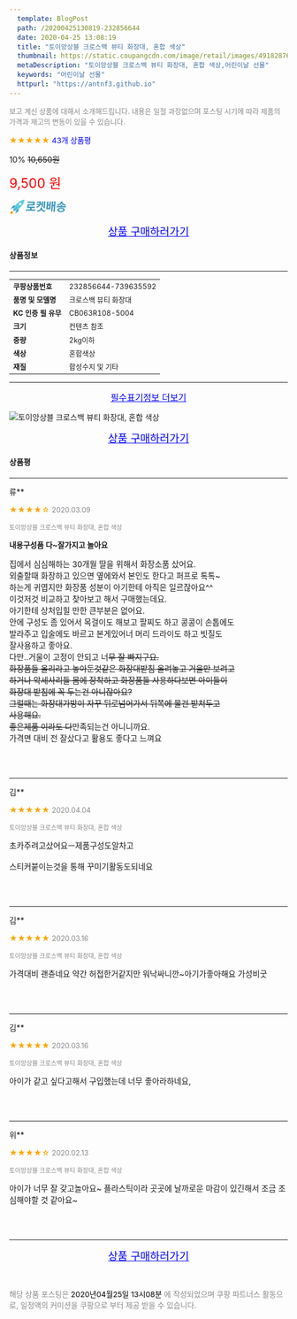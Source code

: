 ```yaml
---
  template: BlogPost
  path: /20200425130819-232856644
  date: 2020-04-25 13:08:19
  title: "토이앙상블 크로스백 뷰티 화장대, 혼합 색상"
  thumbnail: https://static.coupangcdn.com/image/retail/images/491828764341773-f1c8a333-4533-452b-bf9e-6b38de231742.jpg
  metaDescription: "토이앙상블 크로스백 뷰티 화장대, 혼합 색상,어린이날 선물"
  keywords: "어린이날 선물"
  httpurl: "https://antnf3.github.io"
---
```

  
<span style="color: #888;font-size:0.8rem">보고 계신 상품에 대해서 소개해드립니다.
내용은 일절 과장없으며 포스팅 시기에 따라 제품의 가격과 재고의 변동이 있을 수 있습니다.</span>
  
<span style="color: orange;">★★★★★</span> <span style="color: blue;font-size: 0.85rem;">43개 상품평</span>

<span style="font-size: 0.9rem">10%</span> <span style="font-size: 0.9rem">~~10,650원~~</span>

<span style="color: red;font-size: 1.5rem;">9,500 원</span>

![로켓배송](/assets/rocket_logo.png)

<p align="center"><a href="http://me2.do/xxaEkV3C" style="font-size: 1.2rem; color: blue;">상품 구매하러가기</a></p>

#### 상품정보

---

|                  |                       |
| ---------------- | --------------------- |
| **<span style="font-size:0.8rem;">쿠팡상품번호</span>** | <span style="font-size:0.8rem;">232856644-739635592</span> |
| **<span style="font-size:0.8rem;">품명 및 모델명</span>**    | <span style="font-size:0.8rem;">크로스백 뷰티 화장대</span>        |
| **<span style="font-size:0.8rem;">KC 인증 필 유무</span>**    | <span style="font-size:0.8rem;">CB063R108-5004	</span>        |
| **<span style="font-size:0.8rem;">크기</span>**    | <span style="font-size:0.8rem;">컨텐츠 참조</span>        |
| **<span style="font-size:0.8rem;">중량</span>**    | <span style="font-size:0.8rem;">2kg이하</span>        |
| **<span style="font-size:0.8rem;">색상</span>**    | <span style="font-size:0.8rem;">혼합색상</span>        |
| **<span style="font-size:0.8rem;">재질</span>**    | <span style="font-size:0.8rem;">합성수지 및 기타</span>        |








---

<p align="center"><a href="http://me2.do/xxaEkV3C" style="font-size: 1rem; color: blue;">필수표기정보 더보기</a></p>

![토이앙상블 크로스백 뷰티 화장대, 혼합 색상](http://thumbnail6.coupangcdn.com/thumbnails/remote/q89/image/retail/images/2019/06/03/11/2/5e4ac785-941d-4ab5-94c3-3c03aca05894.jpg)

<p align="center"><a href="http://me2.do/xxaEkV3C" style="font-size: 1.2rem; color: blue;">상품 구매하러가기</a></p>

#### 상품평
  
---
  
류**
    
<span style="color: orange;">★★★★☆</span> <span style="font-size:0.8rem;color: #888;">2020.03.09</span>
    
<span style="color: #888;font-size:0.7rem">토이앙상블 크로스백 뷰티 화장대, 혼합 색상</span>
    
<span style="font-size:0.85rem">**내용구성품 다~잘가지고 놀아요**</span>
    
<span style="font-size: 0.9rem;">집에서 심심해하는 30개월 딸을 위해서 화장소품 샀어요.<br/>외출할때 화장하고 있으면 옆에와서 본인도 한다고 퍼프로 톡톡~<br/>하는게 귀엽지만 화장품 성분이 아기한테 아직은 일르잖아요^^<br/>이것저것 비교하고 찾아보고 해서 구매했는데요.<br/>아기한테 상처입힐 만한 큰부분은 없어요.<br/>안에 구성도 좀 있어서 목걸이도 해보고 팔찌도 하고 콩콩이 손톱에도<br/>발라주고 입술에도 바르고 본게있어너 머리 드라이도 하고 빗질도<br/>잘사용하고 좋아요.<br/>다만..거울이 고정이 안되고 너~~무 잘 빠지구요.<br/>화장품들 올리라고 놓아둔것같은 화장대받침 올려놓고 거울만 보려고<br/>하거나 악세사리들 몸에 장착하고 화장품들 사용하다보면 아이들이<br/>화장대 받침에 꼭 두는건 아니잖아요?<br/>그럴때는 화장대가방이 자꾸 뒤로넘어가서 뒤쪽에 물건 받쳐두고<br/>사용해요.<br/>좋은제품 이라도 다~~만족되는건 아니니까요.<br/>가격면 대비 전 잘샀다고 활용도 좋다고 느껴요</span>
    
<br>
<br>

---
  
김**
    
<span style="color: orange;">★★★★★</span> <span style="font-size:0.8rem;color: #888;">2020.04.04</span>
    
<span style="color: #888;font-size:0.7rem">토이앙상블 크로스백 뷰티 화장대, 혼합 색상</span>
    

    
<span style="font-size: 0.9rem;">초카주려고샀어요ㅡ제품구성도알차고<br/><br/>스티커붙이는것을 통해 꾸미기활동도되네요</span>
    
<br>
<br>

---
  
김**
    
<span style="color: orange;">★★★★★</span> <span style="font-size:0.8rem;color: #888;">2020.03.16</span>
    
<span style="color: #888;font-size:0.7rem">토이앙상블 크로스백 뷰티 화장대, 혼합 색상</span>
    

    
<span style="font-size: 0.9rem;">가격대비 괜츈네요  약간 허접한거같지만 워낙싸니깐~아기가좋아해요 가성비굿</span>
    
<br>
<br>

---
  
김**
    
<span style="color: orange;">★★★★★</span> <span style="font-size:0.8rem;color: #888;">2020.03.16</span>
    
<span style="color: #888;font-size:0.7rem">토이앙상블 크로스백 뷰티 화장대, 혼합 색상</span>
    

    
<span style="font-size: 0.9rem;">아이가 같고 싶다고해서 구입했는데 너무 좋아라하네요,</span>
    
<br>
<br>

---
  
위**
    
<span style="color: orange;">★★★★☆</span> <span style="font-size:0.8rem;color: #888;">2020.02.13</span>
    
<span style="color: #888;font-size:0.7rem">토이앙상블 크로스백 뷰티 화장대, 혼합 색상</span>
    

    
<span style="font-size: 0.9rem;">아이가 너무 잘 갖고놀아요~ 플라스틱이라 곳곳에 날까로운 마감이 있긴해서 조금 조심해야할 것 같아요~</span>
    
<br>
<br>


  
---
  
<p align="center"><a href="http://me2.do/xxaEkV3C" style="font-size: 1.2rem; color: blue;">상품 구매하러가기</a></p>
  
<br>
  
<span style="font-size: 0.85rem; color: #888;">해당 상품 포스팅은 <span style="color: #000;"> 2020년04월25일 13시08분 </span> 에 작성되었으며 쿠팡 파트너스 활동으로, 일정액의 커미션을 쿠팡으로 부터 제공 받을 수 있습니다.</span>